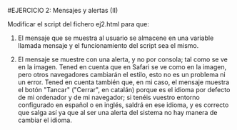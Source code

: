 #EJERCICIO 2: Mensajes y alertas (II)

Modificar el script del fichero ej2.html para que:

1. El mensaje que se muestra al usuario se almacene en una variable llamada mensaje y el funcionamiento del script sea el mismo.

2. El mensaje se muestre con una alerta, y no por consola; tal como se ve en la imagen. Tened en cuenta que en Safari se ve como en la imagen, pero otros navegadores cambiarán el estilo, esto no es un problema ni un error. Tened en cuenta también que, en mi caso, el mensaje muestra el botón "Tancar" ("Cerrar", en catalán) porque es el idioma por defecto de mi ordenador y de mi navegador; si tenéis vuestro entorno configurado en español o en inglés, saldrá en ese idioma, y es correcto que salga así ya que al ser una alerta del sistema no hay manera de cambiar el idioma.



